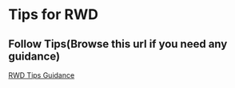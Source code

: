 # Tips for RWD

## Follow Tips(Browse this url if you need any guidance) 

[RWD Tips Guidance](https://www.tutorialrepublic.com/twitter-bootstrap-tutorial)
